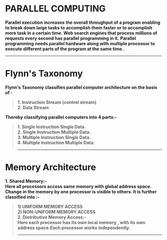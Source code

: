 # PARALLEL COMPUTING
**Parallel execution increases the overall throughput of a program enabling to break down large tasks to accomplish them faster or to accomplish more task in a certain time. Web search engines that process millions of requests every second has parallel programming in it.**
**Parallel programming needs parallel hardware along with multiple processor to execute different parts of the program at the same time .**<hr>
# Flynn's Taxonomy
**Flynn's Taxonomy classifies parallel computer architecture on the basis of :**
> **1. Instruction Stream (control stream)**<br>
> **2. Data Stream** 

**Thereby classifying parallel computers into 4 parts:-**
> **1. Single Instruction Single Data.**<br>
> **2. Single Instruction Multiple Data.**<br>
> **3. Multiple Instruction Single Data.**<br>
> **4. Multiple Instruction Multiple Data.**<hr>
# Memory Architecture
**1. Shared Memory:-**<br>
**Here all processors access same memory with global address space. Change in the memory by one processor is visible to others. It is further classified into :-**
   > **1) UNIFORM MEMORY ACCESS**<br>
   > **2) NON-UNIFORM MEMORY ACCESS**<br> 
 **2. Distributive Memory Access:-**<br>
 **Here each processor has its own local memory , with its own address space.Each processor works independently.**<hr>     

